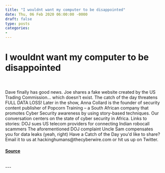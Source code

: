 ```yaml
---
title: "I wouldnt want my computer to be disappointed"
date: Thu, 06 Feb 2020 06:00:00 -0000
draft: false
type: posts
categories: 
- 
---
```

# I wouldnt want my computer to be disappointed

<br/>

<br/>
Dave finally has good news. Joe shares a fake website created by the US Trading Commission... which doesn't exist. The catch of the day threatens FULL DATA LOSS! Later in the show, Anna Collard is the founder of security content publisher of Popcorn Training – a South African company that promotes Cyber Security awareness by using story-based techniques. Our conversation centers on the state of cyber security in Africa. Links to stories: DOJ sues US telecom providers for connecting Indian robocall scammers The aforementioned DOJ complaint Uncle Sam compensates you for data leaks (yeah, right) Have a Catch of the Day you'd like to share? Email it to us at hackinghumans@thecyberwire.com or hit us up on Twitter.

#### [Source](https://thecyberwire.com/podcasts/hacking-humans/84/notes)

<br/>
---
